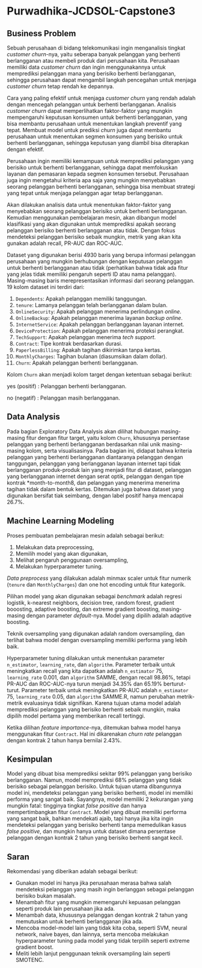 # Purwadhika-JCDSOL-Capstone3
## Business Problem
Sebuah perusahaan di bidang telekomunikasi ingin menganalisis tingkat *customer churn*-nya, yaitu seberapa banyak pelanggan yang berhenti berlangganan atau membeli produk dari perusahaan kita. Perusahaan memiliki data *customer churn* dan ingin menggunakannya untuk memprediksi pelanggan mana yang berisiko berhenti berlangganan, sehingga perusahaan dapat mengambil langkah pencegahan untuk menjaga *customer churn* tetap rendah ke depannya.

Cara yang paling efektif untuk menjaga *customer churn* yang rendah adalah dengan mencegah pelanggan untuk berhenti berlangganan. Analisis *customer churn* dapat memperlihatkan faktor-faktor yang mungkin mempengaruhi keputusan konsumen untuk berhenti berlangganan, yang bisa membantu perusahaan untuk menentukan langkah preventif yang tepat. Membuat model untuk prediksi *churn* juga dapat membantu perusahaan untuk menentukan segmen konsumen yang berisiko untuk berhenti berlangganan, sehingga keputusan yang diambil bisa diterapkan dengan efektif.

Perusahaan ingin memiliki kemampuan untuk memprediksi pelanggan yang berisiko untuk berhenti berlangganan, sehingga dapat memfokuskan layanan dan pemasaran kepada segmen konsumen tersebut. Perusahaan juga ingin mengetahui kriteria apa saja yang mungkin menyebabkan seorang pelanggan berhenti berlangganan, sehingga bisa membuat strategi yang tepat untuk menjaga pelanggan agar tetap berlangganan.

Akan dilakukan analisis data untuk menentukan faktor-faktor yang menyebabkan seorang pelanggan berisiko untuk berhenti berlangganan. Kemudian menggunakan pembelajaran mesin, akan dibangun model klasifikasi yang akan digunakan untuk memprediksi apakah seorang pelanggan berisiko berhenti berlangganan atau tidak. Dengan fokus mendeteksi pelanggan berisiko sebaik mungkin, metrik yang akan kita gunakan adalah recall, PR-AUC dan ROC-AUC.

Dataset yang digunakan berisi 4930 baris yang berupa informasi pelanggan perusahaan yang mungkin berhubungan dengan keputusan pelanggan untuk berhenti berlangganan atau tidak (perhatikan bahwa tidak ada fitur yang jelas tidak memiliki pengaruh seperti ID atau nama pelanggan). Masing-masing baris merepresentasikan informasi dari seorang pelanggan. 19 kolom dataset ini terdiri dari:

1.  `Dependents`: Apakah pelanggan memiliki tanggungan.
2.  `tenure`: Lamanya pelanggan telah berlangganan dalam bulan.
3.  `OnlineSecurity`: Apakah pelanggan menerima perlindungan *online*.
4.  `OnlineBackup`: Apakah pelanggan menerima layanan *backup online*.
5.  `InternetService`: Apakah pelanggan berlangganan layanan internet.
6.  `DeviceProtection`: Apakah pelanggan menerima proteksi perangkat.
7.  `TechSupport`: Apakah pelanggan menerima *tech support*.
8.  `Contract`: Tipe kontrak berdasarkan durasi.
9.  `PaperlessBilling`: Apakah tagihan dikirimkan tanpa kertas.
10. `MonthlyCharges`: Tagihan bulanan (diasumsikan dalam dollar).
11. `Churn`: Apakah pelanggan berhenti berlangganan.

Kolom `Churn` akan menjadi kolom target  dengan ketentuan sebagai berikut:

yes (positif) : Pelanggan berhenti berlangganan.

no (negatif)&nbsp;: Pelanggan masih berlangganan.
## Data Analysis
Pada bagian Exploratory Data Analysis akan dilihat hubungan masing-masing fitur dengan fitur target, yaitu kolom `Churn`, khususnya persentase pelanggan yang berhenti berlangganan berdasarkan nilai unik masing-masing kolom, serta visualisasinya. Pada bagian ini, didapat bahwa kriteria pelanggan yang berhenti berlangganan diantaranya pelanggan dengan tanggungan, pelanggan yang berlangganan layanan internet tapi tidak berlangganan produk-produk lain yang menjadi fitur di dataset, pelanggan yang berlangganan internet dengan serat optik, pelanggan dengan tipe kontrak *month-to-month8, dan pelanggan yang menerima menerima tagihan tidak dalam bentuk kertas. Ditemukan juga bahwa dataset yang digunakan bersifat tiak seimbang, dengan label positif hanya mencapai 26.7%.
## Machine Learning Modeling
Proses pembuatan pembelajaran mesin adalah sebagai berikut:

1.   Melakukan data preprocessing,
2.   Memilih model yang akan digunakan,
3.   Melihat pengaruh penggunaan oversampling,
4.   Melakukan hyperparameter tuning.

*Data preprocess* yang dilakukan adalah minmax scaler untuk fitur numerik (`tenure` dan `MonthlyCharges`) dan one hot encoding untuk fitur kategorik.

Pilihan model yang akan digunakan sebagai *benchmark* adalah regresi logistik, k-nearest neighbors, decision tree, random forest, gradient booosting, adaptive boosting, dan extreme gradient boosting, masing-masing dengan parameter *default*-nya. Model yang dipilih adalah adaptive boosting.

Teknik oversampling yang digunakan adalah random oversampling, dan terlihat bahwa model dengan oversampling memiliki performa yang lebih baik.

Hyperparameter tuning dilakukan untuk menentukan parameter `n_estimator`, `learning_rate`, dan `algorithm`. Parameter terbaik untuk meningkatkan recall yang kita dapatkan adalah `n_estimator` 75, `learning_rate` 0.001, dan `algorithm` SAMME, dengan recall 98.86%, tetapi PR-AUC dan ROC-AUC-nya turun menjadi 34.35% dan 65.19% berturut-turut. Parameter terbaik untuk meningkatkan PR-AUC adalah `n_estimator` 75, `learning_rate` 0.05, dan `algorithm` SAMME.R, namun perubahan metrik-metrik evaluasinya tidak signifikan. Karena tujuan utama model adalah memprediksi pelanggan yang berisiko berhenti sebaik mungkin, maka dipilih model pertama yang memberikan recall tertinggi.

Ketika dilihan *feature importance*-nya, ditemukan bahwa model hanya menggunakan fitur `Contract`. Hal ini dikarenakan *churn rate* pelanggan dengan kontrak 2 tahun hanya bernilai 2.43%.
## Kesimpulan
Model yang dibuat bisa memprediksi sekitar 99% pelanggan yang berisiko berlangganan. Namun, model memprediksi 68% pelanggan yang tidak berisiko sebagai pelanggan berisiko. Untuk tujuan utama dibangunnya model ini, mendeteksi pelanggan yang berisiko berhenti, model ini memiliki performa yang sangat baik. Sayangnya, model memiliki 2 kekurangan yang mungkin fatal: tingginya tingkat *false positive* dan hanya mempertimbangkan fitur `Contract`. Model yang dibuat memiliki performa yang sangat baik, bahkan mendekati ajaib, tapi hanya jika kita ingin mendeteksi pelanggan yang berisiko berhenti tanpa memedulikan kasus *false positive*, dan mungkin hanya untuk dataset dimana persentase pelanggan dengan kontrak 2 tahun yang berisiko berhenti sangat kecil.

## Saran
Rekomendasi yang diberikan adalah sebagai berikut:

*   Gunakan model ini hanya jika perusahaan merasa bahwa salah mendeteksi pelanggan yang masih ingin berlanggan sebagai pelanggan berisiko bukan masalah.
*   Menambah fitur yang mungkin memengaruhi kepuasan pelanggan seperti produk lain perusahaan jika ada.
*   Menambah data, khususnya pelanggan dengan kontrak 2 tahun yang memutuskan untuk berhenti berlangganan jika ada.
*   Mencoba model-model lain yang tidak kita coba, seperti SVM, neural network, naive bayes, dan lainnya, serta mencoba melakukan hyperparameter tuning pada model yang tidak terpilih seperti extreme gradient boost.
*   Meliti lebih lanjut penggunaan teknik oversampling lain seperti SMOTENC.
